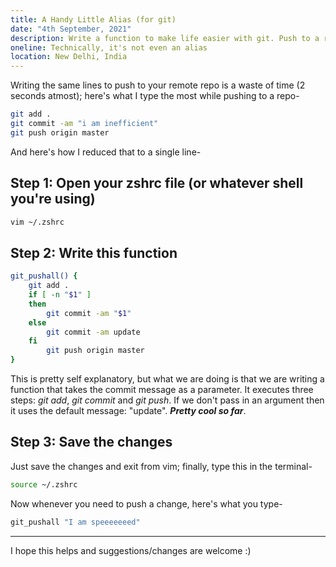 ```yaml
---
title: A Handy Little Alias (for git)
date: "4th September, 2021"
description: Write a function to make life easier with git. Push to a remote repository in one step!
oneline: Technically, it's not even an alias
location: New Delhi, India
---
```


Writing the same lines to push to your remote repo is a waste of time (2 seconds atmost); here's what I type the most while pushing to a repo-

```zsh
git add .
git commit -am "i am inefficient"
git push origin master
```

And here's how I reduced that to a single line-

## Step 1: Open your zshrc file (or whatever shell you're using)

```zsh
vim ~/.zshrc
```

## Step 2: Write this function

```zsh
git_pushall() {                                                             
    git add .                                                               
    if [ -n "$1" ]                           
    then                                                                    
        git commit -am "$1"                                                 
    else                                                                    
        git commit -am update                                               
    fi                                                                      
        git push origin master                                                  
}   
```

This is pretty self explanatory, but what we are doing is that we are writing a function that takes the commit message as a parameter. It executes three steps: *git add*, *git commit* and *git push*. If we don't pass in an argument then it uses the default message: "update". ***Pretty cool so far***.

## Step 3: Save the changes

Just save the changes and exit from vim; finally, type this in the terminal-

```zsh
source ~/.zshrc
```

Now whenever you need to push a change, here's what you type-

```zsh
git_pushall "I am speeeeeeed"
```

***

I hope this helps and suggestions/changes are welcome :)
